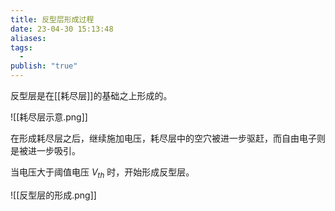 ```yaml
---
title: 反型层形成过程
date: 23-04-30 15:13:48
aliases: 
tags:
  - 
publish: "true"
---
```


反型层是在[[耗尽层]]的基础之上形成的。

![[耗尽层示意.png]]

在形成耗尽层之后，继续施加电压，耗尽层中的空穴被进一步驱赶，而自由电子则是被进一步吸引。

当电压大于阈值电压 $V_{th}$ 时，开始形成反型层。

![[反型层的形成.png]]